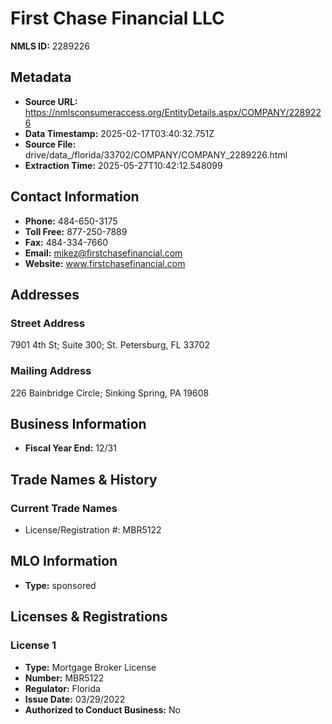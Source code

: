 # First Chase Financial LLC

**NMLS ID:** 2289226

## Metadata
- **Source URL:** https://nmlsconsumeraccess.org/EntityDetails.aspx/COMPANY/2289226
- **Data Timestamp:** 2025-02-17T03:40:32.751Z
- **Source File:** drive/data_/florida/33702/COMPANY/COMPANY_2289226.html
- **Extraction Time:** 2025-05-27T10:42:12.548099

## Contact Information
- **Phone:** 484-650-3175
- **Toll Free:** 877-250-7889
- **Fax:** 484-334-7660
- **Email:** mikez@firstchasefinancial.com
- **Website:** www.firstchasefinancial.com

## Addresses
### Street Address
7901 4th St; Suite 300; St. Petersburg, FL 33702

### Mailing Address
226 Bainbridge Circle; Sinking Spring, PA 19608

## Business Information
- **Fiscal Year End:** 12/31

## Trade Names & History
### Current Trade Names
- License/Registration #: MBR5122

## MLO Information
- **Type:** sponsored

## Licenses & Registrations

### License 1
- **Type:** Mortgage Broker License
- **Number:** MBR5122
- **Regulator:** Florida
- **Issue Date:** 03/29/2022
- **Authorized to Conduct Business:** No

